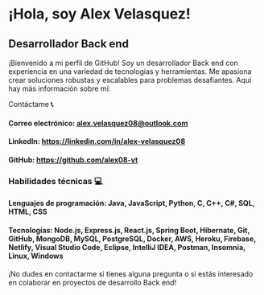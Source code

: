 # ¡Hola, soy Alex Velasquez! 
## Desarrollador Back end

¡Bienvenido a mi perfil de GitHub! Soy un desarrollador Back end con experiencia en una variedad de tecnologías y herramientas. Me apasiona crear soluciones robustas y escalables para problemas desafiantes. Aquí hay más información sobre mí:



Contáctame **📞**
#### Correo electrónico: alex.velasquez08@outlook.com
#### LinkedIn: https://linkedin.com/in/alex-velasquez08
#### GitHub: https://github.com/alex08-vt

### Habilidades técnicas 💻
#### Lenguajes de programación: Java, JavaScript, Python, C, C++, C#, SQL, HTML, CSS

#### Tecnologías: Node.js, Express.js, React.js, Spring Boot, Hibernate, Git, GitHub, MongoDB, MySQL, PostgreSQL, Docker, AWS, Heroku, Firebase, Netlify, Visual Studio Code, Eclipse, IntelliJ IDEA, Postman, Insomnia, Linux, Windows


¡No dudes en contactarme si tienes alguna pregunta o si estás interesado en colaborar en proyectos de desarrollo Back end!